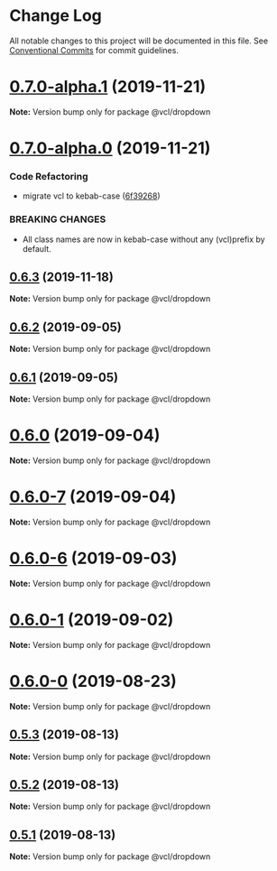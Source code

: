 # Change Log

All notable changes to this project will be documented in this file.
See [Conventional Commits](https://conventionalcommits.org) for commit guidelines.

# [0.7.0-alpha.1](https://github.com/vcl/dropdown/compare/v0.7.0-alpha.0...v0.7.0-alpha.1) (2019-11-21)

**Note:** Version bump only for package @vcl/dropdown





# [0.7.0-alpha.0](https://github.com/vcl/dropdown/compare/v0.6.2...v0.7.0-alpha.0) (2019-11-21)


### Code Refactoring

* migrate vcl to kebab-case ([6f39268](https://github.com/vcl/dropdown/commit/6f39268fe95b3f48d44da527e7e283e97eca04cd))


### BREAKING CHANGES

* All class names are now in kebab-case without any (vcl)prefix by default.





## [0.6.3](https://github.com/vcl/dropdown/compare/v0.6.2...v0.6.3) (2019-11-18)

**Note:** Version bump only for package @vcl/dropdown





## [0.6.2](https://github.com/vcl/dropdown/compare/v0.6.1...v0.6.2) (2019-09-05)

**Note:** Version bump only for package @vcl/dropdown





## [0.6.1](https://github.com/vcl/dropdown/compare/v0.6.0...v0.6.1) (2019-09-05)

**Note:** Version bump only for package @vcl/dropdown





# [0.6.0](https://github.com/vcl/dropdown/compare/v0.6.0-7...v0.6.0) (2019-09-04)

**Note:** Version bump only for package @vcl/dropdown





# [0.6.0-7](https://github.com/vcl/dropdown/compare/v0.6.0-5...v0.6.0-7) (2019-09-04)

**Note:** Version bump only for package @vcl/dropdown





# [0.6.0-6](https://github.com/vcl/dropdown/compare/v0.6.0-5...v0.6.0-6) (2019-09-03)

**Note:** Version bump only for package @vcl/dropdown





# [0.6.0-1](https://github.com/vcl/dropdown/compare/v0.6.0-0...v0.6.0-1) (2019-09-02)

**Note:** Version bump only for package @vcl/dropdown





# [0.6.0-0](https://github.com/vcl/dropdown/compare/v0.5.4...v0.6.0-0) (2019-08-23)

**Note:** Version bump only for package @vcl/dropdown





## [0.5.3](https://github.com/vcl/dropdown/compare/v0.5.1...v0.5.3) (2019-08-13)

**Note:** Version bump only for package @vcl/dropdown





## [0.5.2](https://github.com/vcl/dropdown/compare/v0.5.1...v0.5.2) (2019-08-13)

**Note:** Version bump only for package @vcl/dropdown





## [0.5.1](https://github.com/vcl/dropdown/compare/v0.5.0...v0.5.1) (2019-08-13)

**Note:** Version bump only for package @vcl/dropdown
